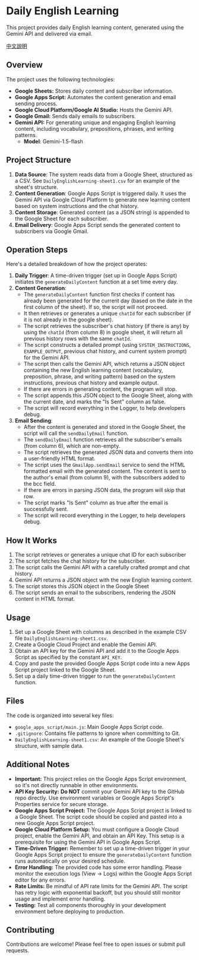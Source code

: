 # Daily English Learning

This project provides daily English learning content, generated using the Gemini API and delivered via email.

[中文說明](https://github.com/Tang-hubert/daily-english-learning-Gemini/blob/main/README_CN.md)

## Overview

The project uses the following technologies:

*   **Google Sheets:** Stores daily content and subscriber information.
*   **Google Apps Script:** Automates the content generation and email sending process.
*   **Google Cloud Platform/Google AI Studio:** Hosts the Gemini API.
*   **Google Gmail:** Sends daily emails to subscribers.
*   **Gemini API:** For generating unique and engaging English learning content, including vocabulary, prepositions, phrases, and writing patterns.
    * **Model**: Gemini-1.5-flash

## Project Structure

1.  **Data Source**: The system reads data from a Google Sheet, structured as a CSV. See `DailyEnglishLearning-sheet1.csv` for an example of the sheet's structure.
2.  **Content Generation**: Google Apps Script is triggered daily. It uses the Gemini API via Google Cloud Platform to generate new learning content based on system instructions and the chat history.
3.  **Content Storage**: Generated content (as a JSON string) is appended to the Google Sheet for each subscriber.
4.  **Email Delivery**: Google Apps Script sends the generated content to subscribers via Google Gmail.

## Operation Steps

Here's a detailed breakdown of how the project operates:

1.  **Daily Trigger**: A time-driven trigger (set up in Google Apps Script) initiates the `generateDailyContent` function at a set time every day.
2.  **Content Generation**:
    *   The `generateDailyContent` function first checks if content has already been generated for the current day (based on the date in the first column of the sheet). If so, the script will not proceed.
    *   It then retrieves or generates a unique `chatId` for each subscriber (if it is not already in the google sheet).
    *   The script retrieves the subscriber's chat history (if there is any) by using the `chatId` (from column 8) in google sheet, it will return all previous history rows with the same `chatId`.
     *   The script constructs a detailed prompt (using `SYSTEM_INSTRUCTIONS`, `EXAMPLE_OUTPUT`,  previous chat history, and current system prompt) for the Gemini API.
    *   The script then calls the Gemini API, which returns a JSON object containing the new English learning content (vocabulary, preposition, phrase, and writing pattern) based on the system instructions, previous chat history and example output.
    *   If there are errors in generating content, the program will stop.
    *   The script appends this JSON object to the Google Sheet, along with the current date, and marks the "Is Sent" column as false.
    *    The script will record everything in the Logger, to help developers debug.
3.  **Email Sending**:
    *   After the content is generated and stored in the Google Sheet, the script will call the `sendDailyEmail` function.
    *   The `sendDailyEmail` function retrieves all the subscriber's emails (from column 6), which are non-empty.
    *   The script retrieves the generated JSON data and converts them into a user-friendly HTML format.
    *   The script uses the `GmailApp.sendEmail` service to send the HTML formatted email with the generated content. The content is sent to the author's email (from column 9), with the subscribers added to the bcc field.
    *   If there are errors in parsing JSON data, the program will skip that row.
    *  The script marks "Is Sent" column as true after the email is successfully sent.
    *    The script will record everything in the Logger, to help developers debug.

## How It Works

1.  The script retrieves or generates a unique chat ID for each subscriber
2.  The script fetches the chat history for the subscriber.
3.  The script calls the Gemini API with a carefully crafted prompt and chat history.
4.  Gemini API returns a JSON object with the new English learning content.
5.  The script stores this JSON object in the Google Sheet
6.  The script sends an email to the subscribers, rendering the JSON content in HTML format.

## Usage

1.  Set up a Google Sheet with columns as described in the example CSV file `DailyEnglishLearning-sheet1.csv`.
2.  Create a Google Cloud Project and enable the Gemini API.
3.  Obtain an API key for the Gemini API and add it to the Google Apps Script as specified by the constant `API_KEY`.
4.  Copy and paste the provided Google Apps Script code into a new Apps Script project linked to the Google Sheet.
5.  Set up a daily time-driven trigger to run the `generateDailyContent` function.

## Files

The code is organized into several key files:

*   `google_apps_script/main.js`: Main Google Apps Script code.
*   `.gitignore`: Contains file patterns to ignore when committing to Git.
*   `DailyEnglishLearning-sheet1.csv`: An example of the Google Sheet's structure, with sample data.

## Additional Notes

*   **Important:** This project relies on the Google Apps Script environment, so it's not directly runnable in other environments.
*   **API Key Security:**  **Do NOT** commit your Gemini API key to the GitHub repo directly. Use environment variables or Google Apps Script's Properties service for secure storage.
*   **Google Apps Script Project:** The Google Apps Script project is linked to a Google Sheet. The script code should be copied and pasted into a new Google Apps Script project.
*   **Google Cloud Platform Setup:** You must configure a Google Cloud project, enable the Gemini API, and obtain an API Key. This setup is a prerequisite for using the Gemini API in Google Apps Script.
*   **Time-Driven Trigger:** Remember to set up a time-driven trigger in your Google Apps Script project to ensure the `generateDailyContent` function runs automatically on your desired schedule.
*   **Error Handling:** The provided code has some error handling. Please monitor the execution logs (View -> Logs) within the Google Apps Script editor for any errors.
*   **Rate Limits:** Be mindful of API rate limits for the Gemini API. The script has retry logic with exponential backoff, but you should still monitor usage and implement error handling.
*   **Testing:** Test all components thoroughly in your development environment before deploying to production.

## Contributing

Contributions are welcome! Please feel free to open issues or submit pull requests.
